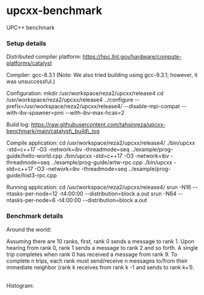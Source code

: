 # upcxx-benchmark
UPC++ benchmark

<h3>Setup details</h3> 

Distributed compiler platform:
https://hpc.llnl.gov/hardware/compute-platforms/catalyst
<br>

Compiler: 
gcc-8.3.1
(Note: We also tried building using gcc-9.3.1; however, it was unsuccessful.)  

Configuration:
mkdir /usr/workspace/reza2/upcxx/release4
cd /usr/workspace/reza2/upcxx/release4
../configure --prefix=/usr/workspace/reza2/upcxx/release4/ --disable-mpi-compat --with-ibv-spawner=pmi --with-ibv-max-hcas=2
<br>

Build log: 
https://raw.githubusercontent.com/tahsinreza/upcxx-benchmark/main/catalyst\_build\_log
<br>

Compile application:
cd /usr/workspace/reza2/upcxx/release4/
./bin/upcxx -std=c++17 -O3 -network=ibv -threadmode=seq ../example/prog-guide/hello-world.cpp
./bin/upcxx -std=c++17 -O3 -network=ibv -threadmode=seq ../example/prog-guide/artw-rpc.cpp
./bin/upcxx -std=c++17 -O3 -network=ibv -threadmode=seq ../example/prog-guide/hist3-rpc.cpp
<br>

Running application:
cd /usr/workspace/reza2/upcxx/release4/
srun -N16 --ntasks-per-node=12 -t4:00:00 --distribution=block a.out
srun -N64 --ntasks-per-node=6 -t4:00:00 --distribution=block a.out
<br>

<h3>Benchmark details</h3>

Around the world:

Assuming there are 10 ranks, first, rank 0 sends a message to rank 1. Upon hearing from rank 0, rank 1 sends a message to rank 2 and so forth. A single trip completes when rank 0 has received a message from rank 9. To complete n trips, each rank must send/receive n messages to/from their immediate neighbor (rank k receives from rank k -1 and sends to rank k+1).  
<br>

Histogram:

<br>
